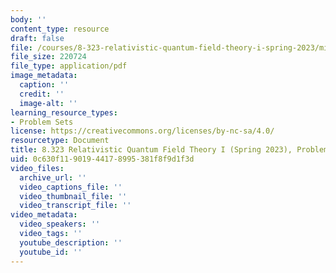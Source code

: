 ```yaml
---
body: ''
content_type: resource
draft: false
file: /courses/8-323-relativistic-quantum-field-theory-i-spring-2023/mit8_323_s23_pset12.pdf
file_size: 220724
file_type: application/pdf
image_metadata:
  caption: ''
  credit: ''
  image-alt: ''
learning_resource_types:
- Problem Sets
license: https://creativecommons.org/licenses/by-nc-sa/4.0/
resourcetype: Document
title: 8.323 Relativistic Quantum Field Theory I (Spring 2023), Problem Set 12
uid: 0c630f11-9019-4417-8995-381f8f9d1f3d
video_files:
  archive_url: ''
  video_captions_file: ''
  video_thumbnail_file: ''
  video_transcript_file: ''
video_metadata:
  video_speakers: ''
  video_tags: ''
  youtube_description: ''
  youtube_id: ''
---
```

